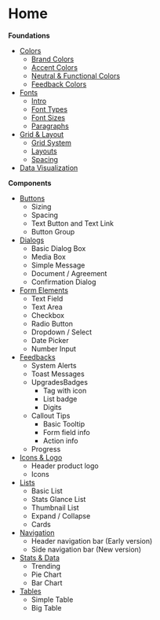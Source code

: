 # Home

**Foundations**

* [Colors](foundations/colors.md)
  * [Brand Colors](foundations/colors.md#brand-colors)
  * [Accent Colors](foundations/colors.md#accent-colors)
  * [Neutral & Functional Colors](foundations/colors.md#neutral-and-functional-colors)
  * [Feedback Colors](foundations/colors.md#feedback-colors)
* [Fonts](foundations/fonts.md)
  * [Intro](foundations/fonts.md#intro)
  * [Font Types](foundations/fonts.md#font-types)
  * [Font Sizes](foundations/fonts.md#font-sizes)
  * [Paragraphs](foundations/fonts.md#paragraphs)
* [Grid & Layout](foundations/grid-and-layout.md)
  * [Grid System](foundations/grid-and-layout.md#grids)
  * [Layouts](foundations/grid-and-layout.md#layouts)
  * [Spacing](foundations/grid-and-layout.md#spacing)
* [Data Visualization](foundations/data-visualization.md)

**Components**

* [Buttons](components/buttons.md)
  * Sizing
  * Spacing
  * Text Button and Text Link
  * Button Group
* [Dialogs](components/dialogs.md)
  * Basic Dialog Box
  * Media Box
  * Simple Message
  * Document / Agreement
  * Confirmation Dialog
* [Form Elements](components/form-elements.md)
  * Text Field
  * Text Area
  * Checkbox
  * Radio Button
  * Dropdown / Select
  * Date Picker
  * Number Input
* [Feedbacks](components/feedbacks.md)
  * System Alerts
  * Toast Messages
  * UpgradesBadges
    * Tag with icon
    * List badge
    * Digits
  * Callout Tips
    * Basic Tooltip
    * Form field info
    * Action info
  * Progress
* [Icons & Logo](components/icons-and-logo.md)
  * Header product logo
  * Icons
* [Lists](components/lists.md)
  * Basic List
  * Stats Glance List
  * Thumbnail List
  * Expand / Collapse
  * Cards
* [Navigation](components/navigation.md)
  * Header navigation bar \(Early version\)
  * Side navigation bar \(New version\)
* [Stats & Data](components/satts-and-data.md)
  * Trending
  * Pie Chart
  * Bar Chart
* [Tables](components/tables.md)
  * Simple Table
  * Big Table



